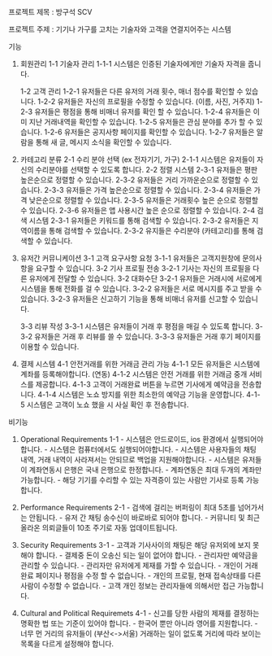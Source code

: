 프로젝트 제목 : 방구석 SCV

프로젝트 주제 : 기기나 가구를 고치는 기술자와 고객을 연결지어주는 시스템



기능

1. 회원관리
	1-1 기술자 관리
		1-1-1 시스템은 인증된 기술자에게만 기술자 자격을 줍니다.

	1-2 고객 관리
		1-2-1 유저들은 다른 유저의 거래 횟수, 매너 점수를 확인할 수 있습니다.
		1-2-2 유저들은 자신의 프로필을 수정할 수 있습니다. (이름, 사진, 거주지)
		1-2-3 유저들은 평점을 통해 비매너 유저를 확인 할 수 있습니다.
		1-2-4 유저들은 이미 지난 거래내역을 확인할 수 있습니다.
		1-2-5 유저들은 관심 분야를 추가 할 수 있습니다.
		1-2-6 유저들은 공지사항 페이지를 확인할 수 있습니다.
		1-2-7 유저들은 알람을 통해 새 글, 메시지 소식을 확인할 수 있습니다.
		
2. 카테고리 분류
	2-1 수리 분야 선택 (ex 전자기기, 가구) 
		2-1-1 시스템은 유저들이 자신의 수리분야를 선택할 수 있도록 합니다. 
	2-2 정렬 시스템
		2-3-1 유저들은 평판 높은순으로 정렬할 수 있습니다.
		2-3-2 유저들은 거리 가까운순으로 정렬할 수 있습니다.
		2-3-3 유저들은 가격 높은순으로 정렬할 수 있습니다.
		2-3-4 유저들은 가격 낮은순으로 정렬할 수 있습니다.
		2-3-5 유저들은 거래횟수 높은 순으로 정렬할 수 있습니다.
		2-3-6 유저들은 앱 사용시간 높은 순으로 정렬할 수 있습니다.
	2-4 검색 시스템
		2-3-1 유저들은 키워드를 통해 검색할 수 있습니다.
		2-3-2 유저들은 지역이름을 통해 검색할 수 있습니다.
		2-3-2 유지들은 수리분야 (카테고리)를 통해 검색할 수 있습니다.

3. 유저간 커뮤니케이션
	3-1 고객 요구사항 요청
		3-1-1 유저들은 고객지원창에 문의사항을 요구할 수 있습니다.
	3-2 기사 프로필 전송
		3-2-1 기사는 자신의 프로필을 다른 유저에게 전달할 수 있습니다. 
	3-2 대화수단
 		3-2-1 유저들은 거래시에 서로에게 시스템을 통해 전화를 걸 수 있습니다.
		3-2-2 유저들은 서로 메시지를 주고 받을 수 있습니다.
		3-2-3 유저들은 신고하기 기능을 통해 비매너 유저를 신고할 수 있습니다.

	3-3 리뷰 작성
		3-3-1 시스템은 유저들이 거래 후 평점을 매길 수 있도록 합니다.
		3-3-2 유저들은 거래 후 리뷰를 쓸 수 있습니다.
		3-3-3 유저들은 거래 후기 페이지를 이용할 수 있습니다.

4. 결제 시스템
	4-1 안전거래를 위한 거래금 관리 가능
		4-1-1 모든 유저들은 시스템에 계좌를 등록해야합니다. (연동)
		4-1-2 시스템은 안전 거래를 위한 거래금 중개 서비스를 제공합니다.
		4-1-3 고객이 거래완료 버튼을 누르면 기사에게 예약금을 전송합니다.
		4-1-4 시스템은 노쇼 방지를 위한 최소한의 예약금 기능을 운영합니다.
		4-1-5 시스템은 고객이 노쇼 했을 시 사실 확인 후 전송합니다.

비기능
1. Operational Requirements
	1-1 
		- 시스템은 안드로이드, ios 환경에서 실행되어야합니다.
		- 시스템은 컴퓨터에서도 실행되어야합니다.
		- 시스템은 사용자들의 채팅 내역, 거래 내역이 사라져서는 안되므로 백업을 지원해야합니다.
		- 시스템은 유저들이 계좌연동시 은행은 국내 은행으로 한정합니다.
		- 계좌연동은 최대 두개의 계좌만 가능합니다.
		- 해당 기기를 수리할 수 있는 자격증이 있는 사람만 기사로 등록 가능합니다.


2. Performance Requirements
	2-1
		- 검색에 걸리는 버퍼링이 최대 5초를 넘어가서는 안됩니다.
		- 유저 간 채팅 송수신이 바로바로 되어야 합니다.
		- 커뮤니티 및 최근 올라온 의뢰글들이 10초 주기로 자동 업데이트됩니다.



3. Security Requirements
	3-1
		- 고객과 기사사이의 채팅은 해당 유저외에 보지 못해야 합니다.
		- 결제중 돈이 오송신 되는 일이 없어야 합니다.
		- 관리자만 예약금을 관리할 수 있습니다.
		- 관리자만 유저에게 제재를 가할 수 있습니다.
		- 개인이 거래완료 페이지나 평점을 수정 할 수 없습니다.
		- 개인의 프로필, 현재 접속상태를 다른사람이 수정할 수 없습니다.
		- 고객 개인 정보는 관리자들에 의해서만 접근 가능합니다.


4. Cultural and Political Requiremets
	4-1
		- 신고를 당한 사람의 제재를 결정하는 명확한 법 또는 기준이 있어야 합니다. 
		- 한국어 뿐만 아니라 영어를 지원합니다.
	    - 너무 먼 거리의 유저들이 (부산<->서울) 거래하는 일이 없도록 거리에 따라 보이는 목록을 다르게 설정해야 합니다.